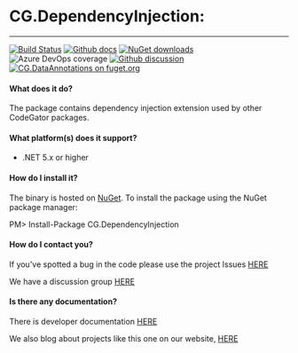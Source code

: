 # CG.DependencyInjection: 
---
[![Build Status](https://dev.azure.com/codegator/CG.DependencyInjection/_apis/build/status/CodeGator.CG.DependencyInjection?branchName=main)](https://dev.azure.com/codegator/CG.DependencyInjection/_build/latest?definitionId=44&branchName=main)
[![Github docs](https://img.shields.io/static/v1?label=Documentation&message=online&color=blue)](https://codegator.github.io/CG.DependencyInjection/)
[![NuGet downloads](https://img.shields.io/nuget/dt/CG.DependencyInjection.svg?style=flat)](https://nuget.org/packages/CG.DependencyInjection)
![Azure DevOps coverage](https://img.shields.io/azure-devops/coverage/codegator/CG.DependencyInjection/44)
[![Github discussion](https://img.shields.io/badge/Discussion-online-blue)](https://github.com/CodeGator/CG.DependencyInjection/discussions)
[![CG.DataAnnotations on fuget.org](https://www.fuget.org/packages/CG.DataAnnotations/badge.svg)](https://www.fuget.org/packages/CG.DataAnnotations)

#### What does it do?
The package contains dependency injection extension used by other CodeGator packages.

#### What platform(s) does it support?
* .NET 5.x or higher

#### How do I install it?
The binary is hosted on [NuGet](https://www.nuget.org/packages/CG.DependencyInjection/). To install the package using the NuGet package manager:

PM> Install-Package CG.DependencyInjection

#### How do I contact you?
If you've spotted a bug in the code please use the project Issues [HERE](https://github.com/CodeGator/CG.DependencyInjection/issues)

We have a discussion group [HERE](https://github.com/CodeGator/CG.DependencyInjection/discussions)

#### Is there any documentation?
There is developer documentation [HERE](https://codegator.github.io/CG.DependencyInjection/)

We also blog about projects like this one on our website, [HERE](http://www.codegator.com)